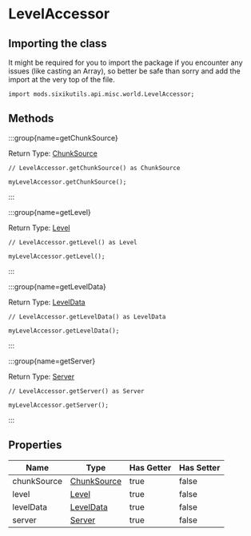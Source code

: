 # LevelAccessor

## Importing the class

It might be required for you to import the package if you encounter any issues (like casting an Array), so better be safe than sorry and add the import at the very top of the file.
```zenscript
import mods.sixikutils.api.misc.world.LevelAccessor;
```


## Methods

:::group{name=getChunkSource}

Return Type: [ChunkSource](/mods/sixikutils/utils/world/ChunkSource)

```zenscript
// LevelAccessor.getChunkSource() as ChunkSource

myLevelAccessor.getChunkSource();
```

:::

:::group{name=getLevel}

Return Type: [Level](/mods/sixikutils/pmmo/server/world)

```zenscript
// LevelAccessor.getLevel() as Level

myLevelAccessor.getLevel();
```

:::

:::group{name=getLevelData}

Return Type: [LevelData](/mods/sixikutils/utils/world/LevelData)

```zenscript
// LevelAccessor.getLevelData() as LevelData

myLevelAccessor.getLevelData();
```

:::

:::group{name=getServer}

Return Type: [Server](/mods/sixikutils/utils/game/ExpandServer)

```zenscript
// LevelAccessor.getServer() as Server

myLevelAccessor.getServer();
```

:::


## Properties

|    Name     |                          Type                           | Has Getter | Has Setter |
|-------------|---------------------------------------------------------|------------|------------|
| chunkSource | [ChunkSource](/mods/sixikutils/utils/world/ChunkSource) | true       | false      |
| level       | [Level](/mods/sixikutils/pmmo/server/world)             | true       | false      |
| levelData   | [LevelData](/mods/sixikutils/utils/world/LevelData)     | true       | false      |
| server      | [Server](/mods/sixikutils/utils/game/ExpandServer)      | true       | false      |

